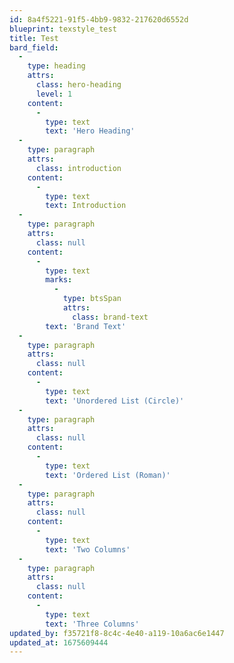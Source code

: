 ```yaml
---
id: 8a4f5221-91f5-4bb9-9832-217620d6552d
blueprint: texstyle_test
title: Test
bard_field:
  -
    type: heading
    attrs:
      class: hero-heading
      level: 1
    content:
      -
        type: text
        text: 'Hero Heading'
  -
    type: paragraph
    attrs:
      class: introduction
    content:
      -
        type: text
        text: Introduction
  -
    type: paragraph
    attrs:
      class: null
    content:
      -
        type: text
        marks:
          -
            type: btsSpan
            attrs:
              class: brand-text
        text: 'Brand Text'
  -
    type: paragraph
    attrs:
      class: null
    content:
      -
        type: text
        text: 'Unordered List (Circle)'
  -
    type: paragraph
    attrs:
      class: null
    content:
      -
        type: text
        text: 'Ordered List (Roman)'
  -
    type: paragraph
    attrs:
      class: null
    content:
      -
        type: text
        text: 'Two Columns'
  -
    type: paragraph
    attrs:
      class: null
    content:
      -
        type: text
        text: 'Three Columns'
updated_by: f35721f8-8c4c-4e40-a119-10a6ac6e1447
updated_at: 1675609444
---
```

